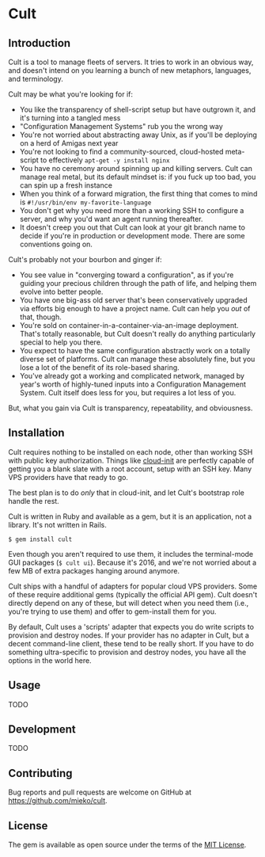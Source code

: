 # Cult

## Introduction

Cult is a tool to manage fleets of servers.  It tries to work in an obvious
way, and doesn't intend on you learning a bunch of new metaphors, languages, and
terminology.

Cult may be what you're looking for if:

  * You like the transparency of shell-script setup but have outgrown it, and
    it's turning into a tangled mess
  * "Configuration Management Systems" rub you the wrong way
  * You're not worried about abstracting away Unix, as if you'll be deploying on
    a herd of Amigas next year
  * You're not looking to find a community-sourced, cloud-hosted meta-script to
    effectively `apt-get -y install nginx`
  * You have no ceremony around spinning up and killing servers.  Cult can
    manage real metal, but its default mindset is: if you fuck up too bad, you
    can spin up a fresh instance
  * When you think of a forward migration, the first thing that comes to mind is
    `#!/usr/bin/env my-favorite-language`
  * You don't get why you need more than a working SSH to configure a server,
    and why you'd want an agent running thereafter.
  * It doesn't creep you out that Cult can look at your git branch name to
    decide if you're in production or development mode.  There are some
    conventions going on.

Cult's probably not your bourbon and ginger if:

  * You see value in "converging toward a configuration", as if you're guiding
    your precious children through the path of life, and helping them evolve
    into better people.
  * You have one big-ass old server that's been conservatively upgraded via
    efforts big enough to have a project name.  Cult can help you *out* of that,
    though.
  * You're sold on container-in-a-container-via-an-image deployment.  That's
    totally reasonable, but Cult doesn't really do anything particularly special
    to help you there.
  * You expect to have the same configuration abstractly work on a totally
    diverse set of platforms.  Cult can manage these absolutely fine, but you
    lose a lot of the benefit of its role-based sharing.
  * You've already got a working and complicated network, managed by year's
    worth of highly-tuned inputs into a Configuration Management System.  Cult
    itself does less for you, but requires a lot less of you.

But, what you gain via Cult is transparency, repeatability, and obviousness.


## Installation

Cult requires nothing to be installed on each node, other than working SSH with
public key authorization.  Things like [cloud-init][1] are perfectly capable of
getting you a blank slate with a root account, setup with an SSH key.  Many
VPS providers have that ready to go.

The best plan is to do *only* that in cloud-init, and let Cult's bootstrap role
handle the rest.

Cult is written in Ruby and available as a gem, but it is an application, not a
library.  It's not written in Rails.

    $ gem install cult

Even though you aren't required to use them, it includes the terminal-mode GUI
packages (`$ cult ui`).  Because it's 2016, and we're not worried about a few
MB of extra packages hanging around anymore.

Cult ships with a handful of adapters for popular cloud VPS providers.  Some of
these require additional gems (typically the official API gem).  Cult doesn't
directly depend on any of these, but will detect when you need them (i.e.,
you're trying to use them) and offer to gem-install them for you.

By default, Cult uses a 'scripts' adapter that expects you do write scripts to
provision and destroy nodes.  If your provider has no adapter in Cult, but a
decent command-line client, these tend to be really short.  If you have to do
something ultra-specific to provision and destroy nodes, you have all the
options in the world here.

## Usage

TODO

## Development

TODO

## Contributing

Bug reports and pull requests are welcome on GitHub at
https://github.com/mieko/cult.


## License

The gem is available as open source under the terms of the [MIT License](http://opensource.org/licenses/MIT).


[1]: https://cloudinit.readthedocs.io/en/latest/ "cloud-init"

